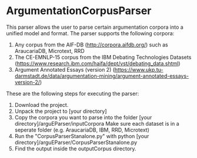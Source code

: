 # ArgumentationCorpusParser

This parser allows the user to parse certain argumentation corpora into a unified model and format. The parser supports the following corpora:

1. Any corpus from the AIF-DB (http://corpora.aifdb.org/) such as AraucariaDB, Microtext, RRD
2. The CE-EMNLP-15 corpus from the IBM Debating Technologies Datasets (https://www.research.ibm.com/haifa/dept/vst/debating_data.shtml)
3. Argument Annotated Essays (version 2) (https://www.ukp.tu-darmstadt.de/data/argumentation-mining/argument-annotated-essays-version-2/)

These are the following steps for executing the parser:


1. Download the project.
2. Unpack the project to [your directory]
3. Copy the corpora you want to parse into the folder [your directory]/arguEParser/inputCorpora
  Make sure each dataset is in a seperate folder (e.g. AraucariaDB, IBM, RRD, Microtext)
4. Run the "CorpusParserStanalone.py" with python [your directory]/arguEParser/CorpusParserStanalone.py
5. Find the output inside the outputCorpus directory.
